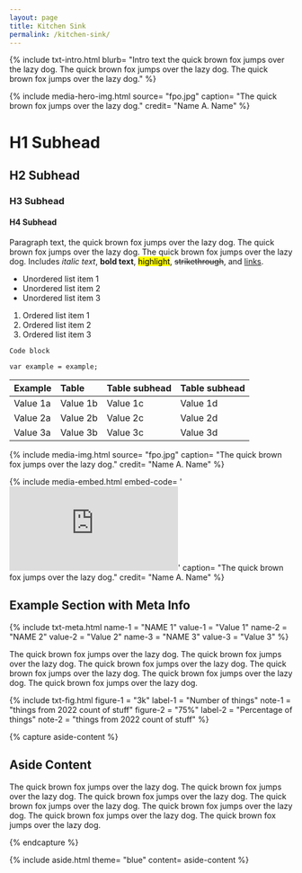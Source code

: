 ```yaml
---
layout: page
title: Kitchen Sink
permalink: /kitchen-sink/
---
```




<!-- Intro Text
	   NOTE: Intro text is only included as the first item on the page

	  available parameters:
		* blurb

		* required
------------------------------------------------------------------------------>

{% include txt-intro.html
   blurb= "Intro text the quick brown fox jumps over the lazy dog. The quick brown fox jumps over the lazy dog. The quick brown fox jumps over the lazy dog."
%}


<!-- Hero Image
------------------------------------------------------------------------------>

{% include media-hero-img.html
   source= "fpo.jpg"
   caption= "The quick brown fox jumps over the lazy dog."
   credit= "Name A. Name"
%}



<!-- Hero Embed
	   NOTE: Make sure to surround the embed code with different quotation marks than are used within the code. For example, surround the code with single quotation marks if double marks are used within the embed code.
	   NOTE: Make sure to remove any width/height properties from the embed code
	   NOTE: This include is commented out as there should only be one 'hero' per page, to use this include replace the comment arrows with the template brackets (the curly brackets with percentage signs).

	  available parameters:
		* embed-code
		- caption
		- credit

		* required
------------------------------------------------------------------------------>

<!-- include media-embed.html
     embed-code= '<iframe width="560" height="315" src="https://www.youtube.com/embed/tE9uKTgmQvY" title="YouTube video player" frameborder="0" allow="accelerometer; autoplay; clipboard-write; encrypted-media; gyroscope; picture-in-picture; web-share" allowfullscreen></iframe>'
     caption= "The quick brown fox jumps over the lazy dog."
     credit= "Name A. Name"
-->



<!-- Basic Markdown Text Options
	   For more see: https://www.markdownguide.org/
------------------------------------------------------------------------------>

# H1 Subhead

## H2 Subhead

### H3 Subhead

#### H4 Subhead

Paragraph text, the quick brown fox jumps over the lazy dog. The quick brown fox jumps over the lazy dog. The quick brown fox jumps over the lazy dog. Includes *italic text*, **bold text**, <mark>highlight</mark>, ~~strikethrough~~, and 	[links](https://www.markdownguide.org/).

- Unordered list item 1
- Unordered list item 2
- Unordered list item 3

1. Ordered list item 1
2. Ordered list item 2
3. Ordered list item 3

```
Code block

var example = example;

```

| Example     | Table       | Table subhead   | Table subhead   |
| :---------- | :---------- | :-------------- | :-------------- |
| Value 1a    | Value 1b    | Value 1c        | Value 1d        |
| Value 2a    | Value 2b    | Value 2c        | Value 2d        |
| Value 3a    | Value 3b    | Value 3c        | Value 3d        |



<!-- Image
------------------------------------------------------------------------------>

{% include media-img.html
   source= "fpo.jpg"
   caption= "The quick brown fox jumps over the lazy dog."
   credit= "Name A. Name"
%}



<!-- Embed
	   NOTE: Make sure to surround the embed code with different quotation marks than are used within the code. For example, surround the code with single quotation marks if double marks are used within the embed code.
	   NOTE: Make sure to remove any width/height properties from the embed code

	  available parameters:
		* embed-code
		- caption
		- credit

		* required
------------------------------------------------------------------------------>

{% include media-embed.html
   embed-code= '<iframe src="https://www.youtube.com/embed/tE9uKTgmQvY" title="YouTube video player" frameborder="0" allow="accelerometer; autoplay; clipboard-write; encrypted-media; gyroscope; picture-in-picture; web-share" allowfullscreen></iframe>'
   caption= "The quick brown fox jumps over the lazy dog."
   credit= "Name A. Name"
%}



<!-- Meta Info
	   NOTE: Can include up to 6 name:value pairs

	  available parameters:
		* name-1
		* value-1
		- name-2
		- value-2
		- name-3
		- value-3
		- name-4
		- value-4
		- name-5
		- value-5
		- name-6
		- value-6

		* required
------------------------------------------------------------------------------>

## Example Section with Meta Info


{%	include txt-meta.html 
	  name-1 = "NAME 1"
		value-1 = "Value 1"
		name-2 = "NAME 2"
		value-2 = "Value 2"
		name-3 = "NAME 3"
		value-3 = "Value 3"
%}

The quick brown fox jumps over the lazy dog. The quick brown fox jumps over the lazy dog. The quick brown fox jumps over the lazy dog. The quick brown fox jumps over the lazy dog. The quick brown fox jumps over the lazy dog. The quick brown fox jumps over the lazy dog.



<!-- Figure
	   NOTE: Figures are displayed half-width and look best when using an even number of items.
	   NOTE: Limit the figure to 4 characters for best results

		available parameters:
		* figure-1
		* label-1
		- note-1
		- figure-2
		- label-2
		- note-2

		* required
------------------------------------------------------------------------------>

{%	include txt-fig.html 
	  figure-1 = "3k"
		label-1 = "Number of things"
		note-1 = "things from 2022 count of stuff"
		figure-2 = "75%"
		label-2 = "Percentage of things"
		note-2 = "things from 2022 count of stuff"
%}



<!-- Sidebar
------------------------------------------------------------------------------>

{%	capture aside-content %}

## Aside Content

The quick brown fox jumps over the lazy dog. The quick brown fox jumps over the lazy dog. The quick brown fox jumps over the lazy dog. The quick brown fox jumps over the lazy dog. The quick brown fox jumps over the lazy dog. The quick brown fox jumps over the lazy dog. The quick brown fox jumps over the lazy dog.

{% endcapture %}


{%	include aside.html 
	  theme= "blue"
	  content= aside-content
%}
